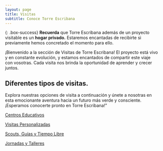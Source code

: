 ```yaml
---
layout: page
title: Visitas
subtitle: Conoce Torre Escribana
---
```


{: .box-success}
**Recuerda** que Torre Escribana además de un proyecto visitable es un **hogar privado.** Estaremos encantadas de recibirte si previamente hemos concretado el momento para ello.

¡Bienvenido a la sección de Visitas de Torre Escribana! El proyecto está vivo y en constante evolución, y estamos encantados de compartir este viaje con vosotras. Cada visita nos brinda la oportunidad de aprender y crecer juntos.


## Diferentes tipos de visitas.
Explora nuestras opciones de visita a continuación y únete a nosotras en esta emocionante aventura hacia un futuro más verde y consciente. ¡Esperamos conocerte pronto en Torre Escribana!"



[Centros Educativos](/visitas-educa)

[Visitas Personalizadas](/visitas-individual)

[Scouts, Guías y Tiempo Libre](/visitas-scouts)

[Jornadas y Talleres](/visitas-talleres)

